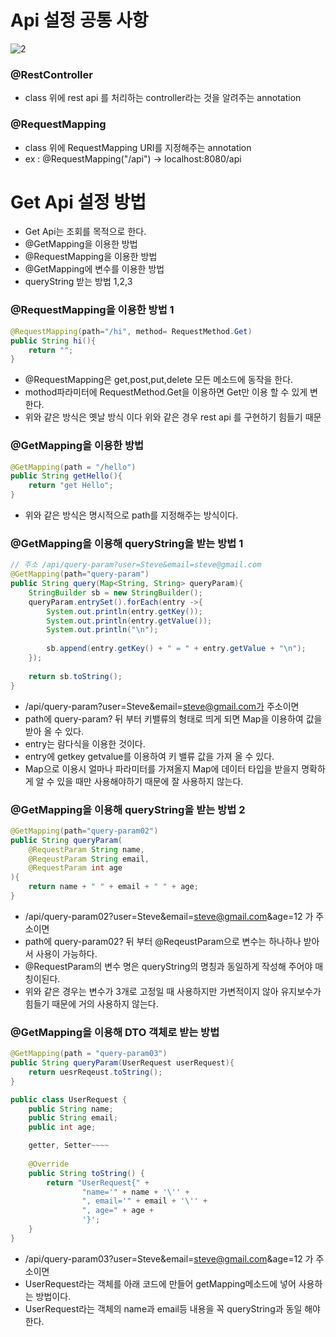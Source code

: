 # Api 설정 공통 사항
![2](https://user-images.githubusercontent.com/49854618/161555636-943cb310-ff1d-492e-8f81-547e47b42bec.PNG)


### @RestController
- class 위에 rest api 를 처리하는 controller라는 것을 알려주는 annotation

### @RequestMapping
- class 위에 RequestMapping URI를 지정해주는 annotation
- ex : @RequestMapping("/api") -> localhost:8080/api

# Get Api 설정 방법
- Get Api는 조회를 목적으로 한다.
- @GetMapping을 이용한 방법
- @RequestMapping을 이용한 방법
- @GetMapping에 변수를 이용한 방법 
- queryString 받는 방법 1,2,3
### @RequestMapping을 이용한 방법 1
```JAVA
@RequestMapping(path="/hi", method= RequestMethod.Get)
public String hi(){
    return "";
}
```
- @RequestMapping은 get,post,put,delete 모든 메소드에 동작을 한다.
- mothod파라미터에 RequestMethod.Get을 이용하면 Get만 이용 할 수 있게 변한다.
- 위와 같은 방식은 옛날 방식 이다 위와 같은 경우 rest api 를 구현하기 힘들기 때문
### @GetMapping을 이용한 방법
```java
@GetMapping(path = "/hello")
public String getHello(){
    return "get Hello";    
}
```
- 위와 같은 방식은 명시적으로 path를 지정해주는 방식이다.

### @GetMapping을 이용해 queryString을 받는 방법 1
```java
// 주소 /api/query-param?user=Steve&email=steve@gmail.com
@GetMapping(path="query-param")
public String query(Map<String, String> queryParam){
    StringBuilder sb = new StringBuilder();
    queryParam.entrySet().forEach(entry ->{
        System.out.println(entry.getKey());
        System.out.println(entry.getValue());
        System.out.println("\n");
        
        sb.append(entry.getKey() + " = " + entry.getValue + "\n");
    });
    
    return sb.toString();
}
```
- /api/query-param?user=Steve&email=steve@gmail.com가 주소이면
- path에 query-param? 뒤 부터 키밸류의 형태로 띄게 되면 Map을 이용하여 값을 받아 올 수 있다.
- entry는 람다식을 이용한 것이다.
- entry에 getkey getvalue를 이용하여 키 밸류 값을 가져 올 수 있다.
- Map으로 이용시 얼마나 파라미터를 가져올지 Map에 데이터 타입을 받을지 명확하게 알 수 있을 때만 사용해야하기 때문에 잘 사용하지 않는다.
### @GetMapping을 이용해 queryString을 받는 방법 2 
```java
@GetMapping(path="query-param02")
public String queryParam(
    @RequestParam String name,
    @ReqeustParam String email,
    @RequestParam int age    
){
    return name + " " + email + " " + age;    
}
```
- /api/query-param02?user=Steve&email=steve@gmail.com&age=12 가 주소이면
- path에 query-param02? 뒤 부터 @ReqeustParam으로 변수는 하나하나 받아서 사용이 가능하다.
- @RequestParam의 변수 명은 queryString의 명칭과 동일하게 작성해 주어야 매칭이된다.
- 위와 같은 경우는 변수가 3개로 고정일 때 사용하지만 가변적이지 않아 유지보수가 힘들기 때문에 거의 사용하지 않는다.
### @GetMapping을 이용해 DTO 객체로 받는 방법
```java
@GetMapping(path = "query-param03")
public String queryParam(UserRequest userRequest){
    return uesrReqeust.toString();    
}
```
```java
public class UserRequest {
    public String name;
    public String email;
    public int age;

    getter, Setter~~~~
    
    @Override
    public String toString() {
        return "UserRequest{" +
                "name='" + name + '\'' +
                ", email='" + email + '\'' +
                ", age=" + age +
                '}';
    }
}
```
- /api/query-param03?user=Steve&email=steve@gmail.com&age=12 가 주소이면
- UserRequest라는 객체를 아래 코드에 만들어 getMapping메소드에 넣어 사용하는 방법이다.
- UserRequest라는 객체의 name과 email등 내용을 꼭 queryString과 동일 해야한다.
